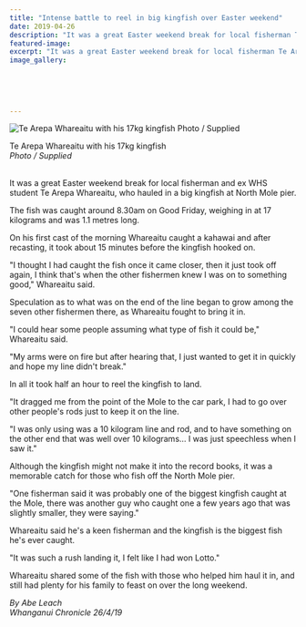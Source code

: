 ```yaml
---
title: "Intense battle to reel in big kingfish over Easter weekend"
date: 2019-04-26
description: "It was a great Easter weekend break for local fisherman Te Arepa Whareaitu, who hauled in a big kingfish at North Mole pier..."
featured-image: 
excerpt: "It was a great Easter weekend break for local fisherman Te Arepa Whareaitu, who hauled in a big kingfish at North Mole pier."
image_gallery:
    
    
    
    
    
---
```


<p><img src="https://www.nzherald.co.nz/resizer/ZyWimFS-6jNageZIJ3ecO1QlrKI=/620x349/smart/filters:quality(70)/arc-anglerfish-syd-prod-nzme.s3.amazonaws.com/public/STQZNQHLWFAGBLB3UMFDHV6AIU.jpg" alt="Te Arepa Whareaitu with his 17kg kingfish Photo / Supplied" /></p>
<p><span>Te Arepa Whareaitu with his 17kg kingfish <br /><em>Photo / Supplied</em></span></p>
<p class="element element-paragraph "><br />It was a great Easter weekend break for local fisherman and ex WHS student Te Arepa Whareaitu, who hauled in a big kingfish at North Mole pier.</p>
<p class="element element-paragraph ">The fish was caught around 8.30am on Good Friday, weighing in at 17 kilograms and was 1.1 metres long.</p>
<p class="element element-paragraph ">On his first cast of the morning Whareaitu caught a kahawai and after recasting, it took about 15 minutes before the kingfish hooked on.</p>
<p class="element element-paragraph ">"I thought I had caught the fish once it came closer, then it just took off again, I think that's when the other fishermen knew I was on to something good," Whareaitu said.</p>
<p class="element element-paragraph ">Speculation as to what was on the end of the line began to grow among the seven other fishermen there, as Whareaitu fought to bring it in.</p>
<p class="element element-paragraph ">"I could hear some people assuming what type of fish it could be," Whareaitu said.</p>
<p class="element element-paragraph ">"My arms were on fire but after hearing that, I just wanted to get it in quickly and hope my line didn't break."</p>
<p class="element element-paragraph ">In all it took half an hour to reel the kingfish to land.</p>
<p class="element element-paragraph ">"It dragged me from the point of the Mole to the car park, I had to go over other people's rods just to keep it on the line.</p>
<p class="element element-paragraph ">"I was only using was a 10 kilogram line and rod, and to have something on the other end that was well over 10 kilograms&hellip; I was just speechless when I saw it."</p>
<p class="element element-paragraph ">Although the kingfish might not make it into the record books, it was a memorable catch for those who fish off the North Mole pier.</p>
<p class="element element-paragraph ">"One fisherman said it was probably one of the biggest kingfish caught at the Mole, there was another guy who caught one a few years ago that was slightly smaller, they were saying."</p>
<p class="element element-paragraph ">Whareaitu said he's a keen fisherman and the kingfish is the biggest fish he's ever caught.</p>
<p class="element element-paragraph ">"It was such a rush landing it, I felt like I had won Lotto."</p>
<p class="element element-paragraph ">Whareaitu shared some of the fish with those who helped him haul it in, and still had plenty for his family to feast on over the long weekend.</p>
<p class="element element-paragraph "><em>By Abe Leach</em><br /><em>Whanganui Chronicle 26/4/19</em></p>

